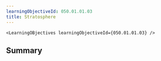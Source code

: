 ```yaml
---
learningObjectiveId: 050.01.01.03
title: Stratosphere
---
```


```tsx eval
<LearningOBjectives learningObjectiveId={050.01.01.03} />
```

## Summary
